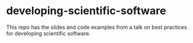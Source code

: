# developing-scientific-software
This repo has the slides and code examples from a talk on best practices for developing scientific software.

